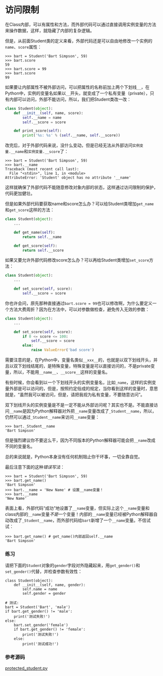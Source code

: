# 访问限制

在Class内部，可以有属性和方法，而外部代码可以通过直接调用实例变量的方法来操作数据，这样，就隐藏了内部的复杂逻辑。

但是，从前面Student类的定义来看，外部代码还是可以自由地修改一个实例的`name`、`score`属性：

```plain
>>> bart = Student('Bart Simpson', 59)
>>> bart.score
59
>>> bart.score = 99
>>> bart.score
99
```

如果要让内部属性不被外部访问，可以把属性的名称前加上两个下划线`__`，在Python中，实例的变量名如果以`__`开头，就变成了一个私有变量（private），只有内部可以访问，外部不能访问，所以，我们把Student类改一改：

```python
class Student(object):
    def __init__(self, name, score):
        self.__name = name
        self.__score = score

    def print_score(self):
        print('%s: %s' % (self.__name, self.__score))
```

改完后，对于外部代码来说，没什么变动，但是已经无法从外部访问`实例变量.__name`和`实例变量.__score`了：

```plain
>>> bart = Student('Bart Simpson', 59)
>>> bart.__name
Traceback (most recent call last):
  File "<stdin>", line 1, in <module>
AttributeError: 'Student' object has no attribute '__name'
```

这样就确保了外部代码不能随意修改对象内部的状态，这样通过访问限制的保护，代码更加健壮。

但是如果外部代码要获取name和score怎么办？可以给Student类增加`get_name`和`get_score`这样的方法：

```python
class Student(object):
    ...

    def get_name(self):
        return self.__name

    def get_score(self):
        return self.__score
```

如果又要允许外部代码修改score怎么办？可以再给Student类增加`set_score`方法：

```python
class Student(object):
    ...

    def set_score(self, score):
        self.__score = score
```

你也许会问，原先那种直接通过`bart.score = 99`也可以修改啊，为什么要定义一个方法大费周折？因为在方法中，可以对参数做检查，避免传入无效的参数：

```python
class Student(object):
    ...

    def set_score(self, score):
        if 0 <= score <= 100:
            self.__score = score
        else:
            raise ValueError('bad score')
```

需要注意的是，在Python中，变量名类似`__xxx__`的，也就是以双下划线开头，并且以双下划线结尾的，是特殊变量，特殊变量是可以直接访问的，不是private变量，所以，不能用`__name__`、`__score__`这样的变量名。

有些时候，你会看到以一个下划线开头的实例变量名，比如`_name`，这样的实例变量外部是可以访问的，但是，按照约定俗成的规定，当你看到这样的变量时，意思就是，“虽然我可以被访问，但是，请把我视为私有变量，不要随意访问”。

双下划线开头的实例变量是不是一定不能从外部访问呢？其实也不是。不能直接访问`__name`是因为Python解释器对外把`__name`变量改成了`_Student__name`，所以，仍然可以通过`_Student__name`来访问`__name`变量：

```plain
>>> bart._Student__name
'Bart Simpson'
```

但是强烈建议你不要这么干，因为不同版本的Python解释器可能会把`__name`改成不同的变量名。

总的来说就是，Python本身没有任何机制阻止你干坏事，一切全靠自觉。

最后注意下面的这种*错误写法*：

```plain
>>> bart = Student('Bart Simpson', 59)
>>> bart.get_name()
'Bart Simpson'
>>> bart.__name = 'New Name' # 设置__name变量！
>>> bart.__name
'New Name'
```

表面上看，外部代码“成功”地设置了`__name`变量，但实际上这个`__name`变量和class内部的`__name`变量*不是*一个变量！内部的`__name`变量已经被Python解释器自动改成了`_Student__name`，而外部代码给`bart`新增了一个`__name`变量。不信试试：

```plain
>>> bart.get_name() # get_name()内部返回self.__name
'Bart Simpson'
```

### 练习

请把下面的`Student`对象的`gender`字段对外隐藏起来，用`get_gender()`和`set_gender()`代替，并检查参数有效性：

```x-python
class Student(object):
    def __init__(self, name, gender):
        self.name = name
        self.gender = gender

# 测试:
bart = Student('Bart', 'male')
if bart.get_gender() != 'male':
    print('测试失败!')
else:
    bart.set_gender('female')
    if bart.get_gender() != 'female':
        print('测试失败!')
    else:
        print('测试成功!')
```

### 参考源码

[protected_student.py](protected_student.py)
